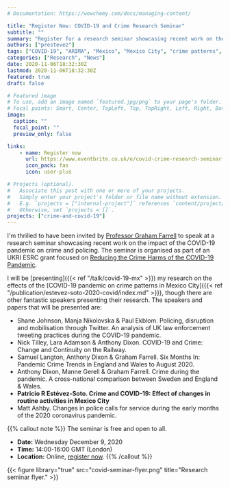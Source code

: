 ```yaml
---
# Documentation: https://wowchemy.com/docs/managing-content/

title: "Register Now: COVID-19 and Crime Research Seminar"
subtitle: ""
summary: "Register for a research seminar showcasing recent work on the impact of the COVID-19 pandemic on crime and policing. I will be presenting a talk on the effects of the COVID-19 pandemic on crime in Mexico City."
authors: ["prestevez"]
tags: ["COVID-19", "ARIMA", "Mexico", "Mexico City", "crime patterns", "crimes"]
categories: ["Research", "News"]
date: 2020-11-06T18:32:30Z
lastmod: 2020-11-06T18:32:30Z
featured: true
draft: false

# Featured image
# To use, add an image named `featured.jpg/png` to your page's folder.
# Focal points: Smart, Center, TopLeft, Top, TopRight, Left, Right, BottomLeft, Bottom, BottomRight.
image:
  caption: ""
  focal_point: ""
  preview_only: false

links:
    - name: Register now
      url: https://www.eventbrite.co.uk/e/covid-crime-research-seminar-tickets-126515799161
      icon_pack: fas
      icon: user-plus

# Projects (optional).
#   Associate this post with one or more of your projects.
#   Simply enter your project's folder or file name without extension.
#   E.g. `projects = ["internal-project"]` references `content/project/deep-learning/index.md`.
#   Otherwise, set `projects = []`.
projects: ["crime-and-covid-19"]
---
```


I'm thrilled to have been invited by [Professor Graham Farrell](https://essl.leeds.ac.uk/law/staff/193/professor-graham-farrell) to speak at a research seminar showcasing recent work on the impact of the COVID-19 pandemic on crime and policing. The seminar is organised as part of an UKRI ESRC grant focused on [Reducing the Crime Harms of the COVID-19 Pandemic](https://covid19-crime.com/).

I will be [presenting]({{< ref "/talk/covid-19-mx" >}}) my research on the effects of the [COVID-19 pandemic on crime patterns in Mexico City]({{< ref "/publication/estevez-soto-2020-covid/index.md" >}}), though there are other fantastic speakers presenting their research. The speakers and papers that will be presented are:

- Shane Johnson, Manja Nikolovska & Paul Ekblom. Policing, disruption and mobilisation through Twitter. An analysis of UK law enforcement tweeting practices during the COVID-19 pandemic.
- Nick Tilley, Lara Adamson & Anthony Dixon. COVID-19 and Crime: Change and Continuity on the Railway.
- Samuel Langton, Anthony Dixon & Graham Farrell. Six Months In: Pandemic Crime Trends in England and Wales to August 2020.
- Anthony Dixon, Manne Gerell & Graham Farrell. Crime during the pandemic. A cross-national comparison between Sweden and England & Wales.
- **Patricio R Estévez-Soto. Crime and COVID-19: Effect of changes in routine activities in Mexico City**
- Matt Ashby. Changes in police calls for service during the early months of the 2020 coronavirus pandemic.


{{% callout note %}}
The seminar is free and open to all.

- **Date:** Wednesday December 9, 2020
- **Time:** 14:00-16:00 GMT (London)
- **Location:** Online, [register now](https://www.eventbrite.co.uk/e/covid-crime-research-seminar-tickets-126515799161).
{{% /callout %}}


{{< figure library="true" src="covid-seminar-flyer.png" title="Research seminar flyer." >}}
